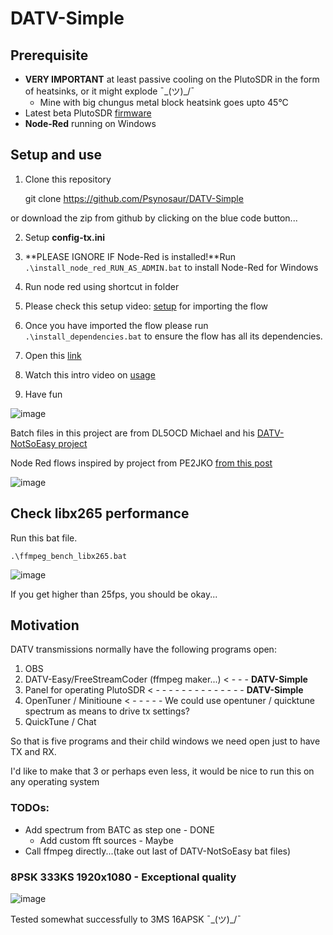 # DATV-Simple

## Prerequisite 
- **VERY IMPORTANT** at least passive cooling on the PlutoSDR in the form of heatsinks, or it might explode ¯\_(ツ)_/¯
  - Mine with big chungus metal block heatsink goes upto 45°C
- Latest beta PlutoSDR [firmware](https://github.com/F5OEO/pluto-ori-ps/wiki)
- **Node-Red** running on Windows

## Setup and use
1. Clone this repository

    git clone https://github.com/Psynosaur/DATV-Simple

or download the zip from github by clicking on the blue code button...

2. Setup **config-tx.ini**

3. **PLEASE IGNORE IF Node-Red is installed!**Run `.\install_node_red_RUN_AS_ADMIN.bat` to install Node-Red for Windows
   
4. Run node red using shortcut in folder

5. Please check this setup video: [setup](https://www.youtube.com/watch?v=H9hI2qRMb-A) for importing the flow

6. Once you have imported the flow please run `.\install_dependencies.bat` to ensure the flow has all its dependencies.

7. Open this [link](http://127.0.0.1:1880/ui/)

8. Watch this intro video on [usage](https://www.youtube.com/watch?v=8q4WMCyKtKw)

9. Have fun

![image](https://github.com/Psynosaur/DATV-Simple/assets/26934113/bc5a4ec9-3dda-4f3f-95c1-5ab79cf0ea77)



Batch files in this project are from DL5OCD Michael and his [DATV-NotSoEasy project](https://groups.io/g/plutodvb/message/257)

Node Red flows inspired by project from PE2JKO [from this post](https://www.pg540.org/wiki/index.php/RFE_for_PlutoDVB2)

![image](https://github.com/Psynosaur/DATV-Simple/assets/26934113/1a3de07f-3885-4b82-842d-97b378f68937)


## Check libx265 performance 

 Run this bat file.

    .\ffmpeg_bench_libx265.bat

 ![image](https://github.com/Psynosaur/DATV-Simple/assets/26934113/5d4a27f6-fa75-4bc7-b946-618829cf75c0)
 
If you get higher than 25fps, you should be okay... 



## Motivation
DATV transmissions normally have the following programs open:
 1. OBS
 2. DATV-Easy/FreeStreamCoder (ffmpeg maker...) < - - - **DATV-Simple**
 3. Panel for operating PlutoSDR  < - - - - - - - - - - - - - - **DATV-Simple**                
 4. OpenTuner / Minitioune < - - - - - We could use opentuner / quicktune spectrum as means to drive tx settings?
 5. QuickTune / Chat

So that is five programs and their child windows we need open just to have TX and RX.

I'd like to make that 3 or perhaps even less, it would be nice to run this on any operating system

### TODOs:
 - Add spectrum from BATC as step one - DONE
   - Add custom fft sources - Maybe
 - Call ffmpeg directly...(take out last of DATV-NotSoEasy bat files)

### 8PSK 333KS 1920x1080 - Exceptional quality 

![image](https://github.com/Psynosaur/DATV-Simple/assets/26934113/6d66a89f-3dce-472f-9c38-f6e7aad07dbc)

Tested somewhat successfully to 3MS 16APSK ¯\_(ツ)_/¯
